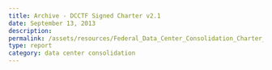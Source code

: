 ```yaml
---
title: Archive - DCCTF Signed Charter v2.1
date: September 13, 2013
description:
permalink: /assets/resources/Federal_Data_Center_Consolidation_Charter_2.1.pdf
type: report
category: data center consolidation
---
```

